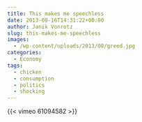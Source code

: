 ```yaml
---
title: This makes me speechless
date: 2013-08-16T14:31:22+00:00
author: Janik Vonrotz
slug: this-makes-me-speechless
images:
  - /wp-content/uploads/2013/08/greed.jpg
categories:
  - Economy
tags:
  - chicken
  - consumption
  - politics
  - shocking
---
```

{{< vimeo 61094582 >}}